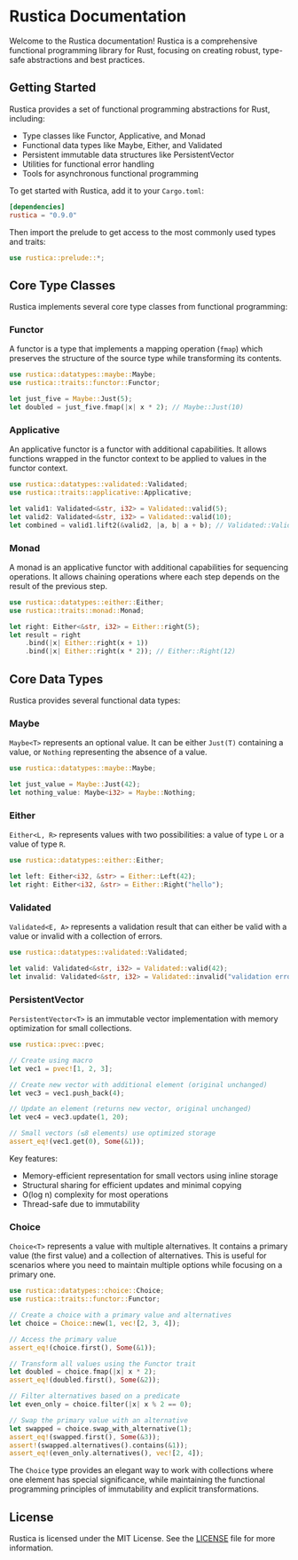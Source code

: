 # Rustica Documentation

Welcome to the Rustica documentation! Rustica is a comprehensive functional programming library for Rust, focusing on creating robust, type-safe abstractions and best practices.

## Getting Started

Rustica provides a set of functional programming abstractions for Rust, including:

- Type classes like Functor, Applicative, and Monad
- Functional data types like Maybe, Either, and Validated
- Persistent immutable data structures like PersistentVector
- Utilities for functional error handling
- Tools for asynchronous functional programming

To get started with Rustica, add it to your `Cargo.toml`:

```toml
[dependencies]
rustica = "0.9.0"
```

Then import the prelude to get access to the most commonly used types and traits:

```rust
use rustica::prelude::*;
```

## Core Type Classes

Rustica implements several core type classes from functional programming:

### Functor

A functor is a type that implements a mapping operation (`fmap`) which preserves the structure of the source type while transforming its contents.

```rust
use rustica::datatypes::maybe::Maybe;
use rustica::traits::functor::Functor;

let just_five = Maybe::Just(5);
let doubled = just_five.fmap(|x| x * 2); // Maybe::Just(10)
```

### Applicative

An applicative functor is a functor with additional capabilities. It allows functions wrapped in the functor context to be applied to values in the functor context.

```rust
use rustica::datatypes::validated::Validated;
use rustica::traits::applicative::Applicative;

let valid1: Validated<&str, i32> = Validated::valid(5);
let valid2: Validated<&str, i32> = Validated::valid(10);
let combined = valid1.lift2(&valid2, |a, b| a + b); // Validated::Valid(15)
```

### Monad

A monad is an applicative functor with additional capabilities for sequencing operations. It allows chaining operations where each step depends on the result of the previous step.

```rust
use rustica::datatypes::either::Either;
use rustica::traits::monad::Monad;

let right: Either<&str, i32> = Either::right(5);
let result = right
    .bind(|x| Either::right(x + 1))
    .bind(|x| Either::right(x * 2)); // Either::Right(12)
```

## Core Data Types

Rustica provides several functional data types:

### Maybe

`Maybe<T>` represents an optional value. It can be either `Just(T)` containing a value, or `Nothing` representing the absence of a value.

```rust
use rustica::datatypes::maybe::Maybe;

let just_value = Maybe::Just(42);
let nothing_value: Maybe<i32> = Maybe::Nothing;
```

### Either

`Either<L, R>` represents values with two possibilities: a value of type `L` or a value of type `R`.

```rust
use rustica::datatypes::either::Either;

let left: Either<i32, &str> = Either::Left(42);
let right: Either<i32, &str> = Either::Right("hello");
```

### Validated

`Validated<E, A>` represents a validation result that can either be valid with a value or invalid with a collection of errors.

```rust
use rustica::datatypes::validated::Validated;

let valid: Validated<&str, i32> = Validated::valid(42);
let invalid: Validated<&str, i32> = Validated::invalid("validation error");
```

### PersistentVector

`PersistentVector<T>` is an immutable vector implementation with memory optimization for small collections.

```rust
use rustica::pvec::pvec;

// Create using macro
let vec1 = pvec![1, 2, 3];

// Create new vector with additional element (original unchanged)
let vec3 = vec1.push_back(4);

// Update an element (returns new vector, original unchanged)
let vec4 = vec3.update(1, 20);

// Small vectors (≤8 elements) use optimized storage
assert_eq!(vec1.get(0), Some(&1));
```

Key features:

- Memory-efficient representation for small vectors using inline storage
- Structural sharing for efficient updates and minimal copying
- O(log n) complexity for most operations
- Thread-safe due to immutability

### Choice

`Choice<T>` represents a value with multiple alternatives. It contains a primary value (the first value) and a collection of alternatives. This is useful for scenarios where you need to maintain multiple options while focusing on a primary one.

```rust
use rustica::datatypes::choice::Choice;
use rustica::traits::functor::Functor;

// Create a choice with a primary value and alternatives
let choice = Choice::new(1, vec![2, 3, 4]);

// Access the primary value
assert_eq!(choice.first(), Some(&1));

// Transform all values using the Functor trait
let doubled = choice.fmap(|x| x * 2);
assert_eq!(doubled.first(), Some(&2));

// Filter alternatives based on a predicate
let even_only = choice.filter(|x| x % 2 == 0);

// Swap the primary value with an alternative
let swapped = choice.swap_with_alternative(1);
assert_eq!(swapped.first(), Some(&3));
assert!(swapped.alternatives().contains(&1));
assert_eq!(even_only.alternatives(), vec![2, 4]);
```

The `Choice` type provides an elegant way to work with collections where one element has special significance, while maintaining the functional programming principles of immutability and explicit transformations.

## License

Rustica is licensed under the MIT License. See the [LICENSE](LICENSE) file for more information.
